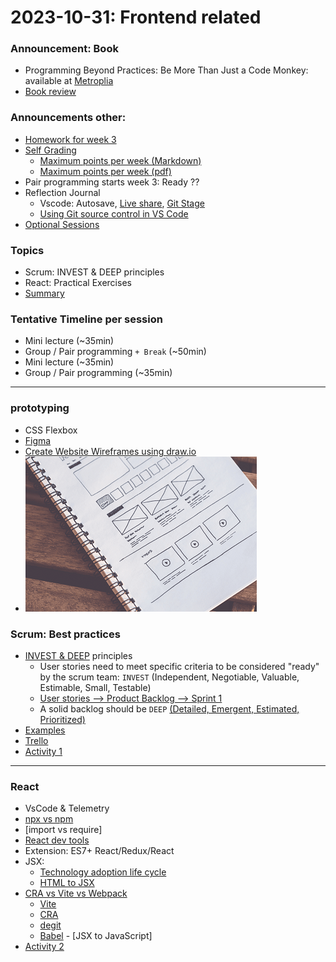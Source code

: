 # 2023-10-31: Frontend related  

### Announcement: Book

- Programming Beyond Practices: Be More Than Just a Code Monkey: available at [Metroplia]
- [Book review]

### Announcements  other:

- [Homework for week 3](./Homework.md)
- [Self Grading](./Journal-Self-Grading/self-grading.md)
  - [Maximum points per week (Markdown)]
  - [Maximum points per week (pdf)]
- Pair programming starts week 3: Ready ??
- Reflection Journal
  - Vscode: Autosave, [Live share], [Git Stage]
  - [Using Git source control in VS Code]
- [Optional Sessions](#optional-sessions)

### Topics

- Scrum: INVEST & DEEP principles
- React: Practical Exercises
- [Summary](./key-points.md-scrum.md)

### Tentative Timeline per session

- Mini lecture (~35min)
- Group / Pair programming `+ Break` (~50min)
- Mini lecture (~35min)
- Group / Pair programming (~35min)

----

### prototyping

- CSS Flexbox
- [Figma](https://www.figma.com/)
- [Create Website Wireframes using draw.io](https://thomasventurini.com/articles/create-website-wireframes-using-drawio/)
- ![](./wireframe.png)

### Scrum: Best practices

- [INVEST & DEEP] principles
  - User stories need to meet specific criteria to be considered "ready" by the scrum team: `INVEST` (Independent, Negotiable, Valuable, Estimable, Small, Testable)
  - [User stories --> Product Backlog --> Sprint 1](./activity2/part3.md)
  - A solid backlog should be `DEEP` [(Detailed, Emergent, Estimated, Prioritized)](./activity2/part4.md)
- [Examples](./invest.md)
- [Trello]
- [Activity 1](./activity1/README.md)


----
### React

- VsCode & Telemetry
- [npx vs npm]
- [import vs require]
- [React dev tools]
- Extension: ES7+ React/Redux/React
- JSX: 
  - [Technology adoption life cycle]
  - [HTML to JSX]
- [CRA vs Vite vs Webpack]
  - [Vite]
  - [CRA]
  - [degit]
  - [Babel] - [JSX to JavaScript]
- [Activity 2](./activity2/README.md)


<!-- Links -->
[Book review]:https://www.amazon.com/Programming-Beyond-Practices-Gregory-Brown/dp/1491943823 
[Metroplia]:https://metropolia.finna.fi/Record/nelli15.3710000000897079?sid=3087098520
[INVEST & DEEP]:https://www.reckontalk.com/user-stories-and-product-backlogs/
[React dev tools]:https://react.dev/learn/react-developer-tools
[Trello]:https://trello.com/
[CRA vs Vite vs Webpack]:https://dev.to/sidramaqbool/vite-vs-webpack-which-one-and-why-for-your-next-react-app-the-battle-of-bundlers-c6b
[Vite]:https://vitejs.dev/
[CRA]:https://create-react-app.dev/
[degit]:https://github.com/Rich-Harris/degit
[ironhack-labs]:https://github.com/ironhack-labs/lab-react-training
[npx vs npm]:https://www.freecodecamp.org/news/npm-vs-npx-whats-the-difference/
[Git Stage]:https://github.com/duniul/vscode-git-stage
[Live share]:https://code.visualstudio.com/learn/collaboration/live-share
[Maximum points per week (Markdown)]:https://github.com/tx00-web-fi/Questions-Bank/blob/main/max-points-per-week.md
[Maximum points per week (pdf)]:https://github.com/tx00-web-fi/Questions-Bank/blob/main/max-points-per-week.pdf
[Using Git source control in VS Code]:https://code.visualstudio.com/docs/sourcecontrol/overview
[Technology adoption life cycle]:https://en.wikipedia.org/wiki/Technology_adoption_life_cycle
[HTML to JSX]:https://transform.tools/html-to-jsx
[Babel]:https://babeljs.io/repl
